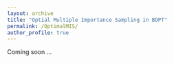 ```yaml
---
layout: archive
title: "Optial Multiple Importance Sampling in BDPT"
permalink: /OptimalMIS/
author_profile: true
---
```

<div style="text-align: justify"> 
Coming soon ...
</div>

